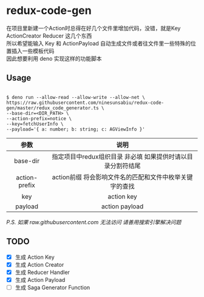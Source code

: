 # redux-code-gen
在项目里新建一个Action时总得在好几个文件里增加代码，没错，就是Key ActionCreator Reducer 这几个东西  
所以希望能输入 Key 和 ActionPayload 自动生成文件或者往文件里一些特殊的位置插入一些模板代码  
因此想要利用 deno 实现这样的功能脚本

## Usage
```base

$ deno run --allow-read --allow-write --allow-net \
https://raw.githubusercontent.com/ninesunsabiu/redux-code-gen/master/redux_code_generator.ts \
--base-dir=<DIR_PATH> \
--action-prefix=notice \
--key=fetchUserInfo \
--payload='{ a: number; b: string; c: AGViewInfo }'

```
|参数|说明|
|:--:|:--:|
|base-dir|指定项目中redux组织目录 非必填 如果提供时请以目录分割符结尾|
|action-prefix|action前缀 将会影响文件名的匹配和文件中枚举关键字的查找|
|key|action key|
|payload|action payload|

*P.S. 如果 raw.githubusercontent.com 无法访问 请善用搜索引擎解决问题*

## TODO
- [x] 生成 Action Key
- [x] 生成 Action Creator
- [x] 生成 Reducer Handler
- [x] 生成 Action Payload
- [ ] 生成 Saga Generator Function 